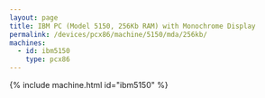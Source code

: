```yaml
---
layout: page
title: IBM PC (Model 5150, 256Kb RAM) with Monochrome Display
permalink: /devices/pcx86/machine/5150/mda/256kb/
machines:
  - id: ibm5150
    type: pcx86
---
```


{% include machine.html id="ibm5150" %}
